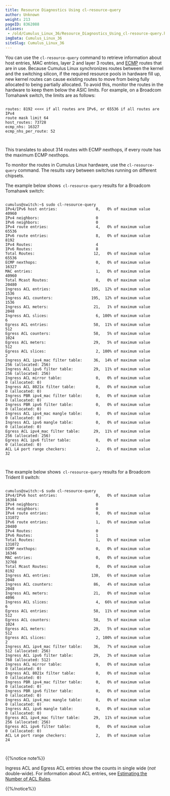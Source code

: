 ```yaml
---
title: Resource Diagnostics Using cl-resource-query
author: Unknown
weight: 213
pageID: 8362088
aliases:
 - /old/Cumulus_Linux_36/Resource_Diagnostics_Using_cl-resource-query.html
imgData: Cumulus_Linux_36
siteSlug: Cumulus_Linux_36
---
```

You can use the `cl-resource-query` command to retrieve information
about host entries, MAC entries, layer 2 and layer 3 routes, and
[ECMP](/old/Cumulus_Linux_36/Network_Topology.html#src-8362385_NetworkTopology-load_balancing)
routes that are in use. Because Cumulus Linux synchronizes routes
between the kernel and the switching silicon, if the required resource
pools in hardware fill up, new kernel routes can cause existing routes
to move from being fully allocated to being partially allocated. To
avoid this, monitor the routes in the hardware to keep them below the
ASIC limits. For example, on a Broadcom Tomahawk switch, the limits are
as follows:

``` 
                   
routes: 8192 <<<< if all routes are IPv6, or 65536 if all routes are IPv4
route mask limit 64
host_routes: 73728
ecmp_nhs: 16327
ecmp_nhs_per_route: 52
   
    
```

This translates to about 314 routes with ECMP nexthops, if every route
has the maximum ECMP nexthops.

To monitor the routes in Cumulus Linux hardware, use the
`cl-resource-query` command. The results vary between switches running
on different chipsets.

The example below shows`  cl-resource-query ` results for a Broadcom
Tomahawk switch:

``` 
                   
cumulus@switch:~$ sudo cl-resource-query
IPv4/IPv6 host entries:                 0,   0% of maximum value  40960
IPv4 neighbors:                         0
IPv6 neighbors:                         0
IPv4 route entries:                     4,   0% of maximum value  65536
IPv6 route entries:                     8,   0% of maximum value   8192
IPv4 Routes:                            4
IPv6 Routes:                            8
Total Routes:                          12,   0% of maximum value  65536
ECMP nexthops:                          0,   0% of maximum value  16327
MAC entries:                            1,   0% of maximum value  40960
Total Mcast Routes:                     0,   0% of maximum value  20480
Ingress ACL entries:                  195,  12% of maximum value   1536
Ingress ACL counters:                 195,  12% of maximum value   1536
Ingress ACL meters:                    21,   1% of maximum value   2048
Ingress ACL slices:                     6, 100% of maximum value      6
Egress ACL entries:                    58,  11% of maximum value    512
Egress ACL counters:                   58,   5% of maximum value   1024
Egress ACL meters:                     29,   5% of maximum value    512
Egress ACL slices:                      2, 100% of maximum value      2
Ingress ACL ipv4_mac filter table:     36,  14% of maximum value    256 (allocated: 256)
Ingress ACL ipv6 filter table:         29,  11% of maximum value    256 (allocated: 256)
Ingress ACL mirror table:               0,   0% of maximum value      0 (allocated: 0)
Ingress ACL 8021x filter table:         0,   0% of maximum value      0 (allocated: 0)
Ingress PBR ipv4_mac filter table:      0,   0% of maximum value      0 (allocated: 0)
Ingress PBR ipv6 filter table:          0,   0% of maximum value      0 (allocated: 0)
Ingress ACL ipv4_mac mangle table:      0,   0% of maximum value      0 (allocated: 0)
Ingress ACL ipv6 mangle table:          0,   0% of maximum value      0 (allocated: 0)
Egress ACL ipv4_mac filter table:      29,  11% of maximum value    256 (allocated: 256)
Egress ACL ipv6 filter table:           0,   0% of maximum value      0 (allocated: 0)
ACL L4 port range checkers:             2,   6% of maximum value     32
   
    
```

The example below shows`  cl-resource-query ` results for a Broadcom
Trident II switch:

``` 
                   
cumulus@switch:~$ sudo cl-resource-query
IPv4/IPv6 host entries:                 0,   0% of maximum value  16384
IPv4 neighbors:                         0
IPv6 neighbors:                         0
IPv4 route entries:                     0,   0% of maximum value 131072
IPv6 route entries:                     1,   0% of maximum value  20480
IPv4 Routes:                            0
IPv6 Routes:                            1
Total Routes:                           1,   0% of maximum value 131072
ECMP nexthops:                          0,   0% of maximum value  16346
MAC entries:                            0,   0% of maximum value  32768
Total Mcast Routes:                     0,   0% of maximum value   8192
Ingress ACL entries:                  130,   6% of maximum value   2048
Ingress ACL counters:                  86,   4% of maximum value   2048
Ingress ACL meters:                    21,   0% of maximum value   4096
Ingress ACL slices:                     4,  66% of maximum value      6
Egress ACL entries:                    58,  11% of maximum value    512
Egress ACL counters:                   58,   5% of maximum value   1024
Egress ACL meters:                     29,   5% of maximum value    512
Egress ACL slices:                      2, 100% of maximum value      2
Ingress ACL ipv4_mac filter table:     36,   7% of maximum value    512 (allocated: 256)
Ingress ACL ipv6 filter table:         29,   3% of maximum value    768 (allocated: 512)
Ingress ACL mirror table:               0,   0% of maximum value      0 (allocated: 0)
Ingress ACL 8021x filter table:         0,   0% of maximum value      0 (allocated: 0)
Ingress PBR ipv4_mac filter table:      0,   0% of maximum value      0 (allocated: 0)
Ingress PBR ipv6 filter table:          0,   0% of maximum value      0 (allocated: 0)
Ingress ACL ipv4_mac mangle table:      0,   0% of maximum value      0 (allocated: 0)
Ingress ACL ipv6 mangle table:          0,   0% of maximum value      0 (allocated: 0)
Egress ACL ipv4_mac filter table:      29,  11% of maximum value    256 (allocated: 256)
Egress ACL ipv6 filter table:           0,   0% of maximum value      0 (allocated: 0)
ACL L4 port range checkers:             2,   8% of maximum value     24
   
    
```

{{%notice note%}}

Ingress ACL and Egress ACL entries show the counts in single wide (*not*
double-wide). For information about ACL entries, see [Estimating the
Number of ACL
Rules](/old/Cumulus_Linux_36/https://docs.cumulusnetworks.com/display/DOCS/Netfilter+-+ACLs#Netfilter-ACLs-EstimatingtheNumberofRules).

{{%/notice%}}
